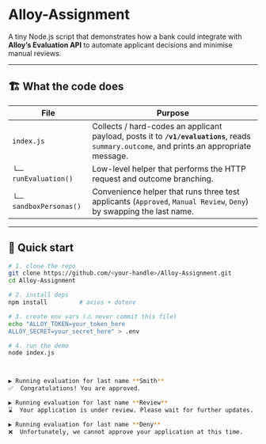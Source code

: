 # Alloy-Assignment

A tiny Node.js script that demonstrates how a bank could integrate with **Alloy’s
Evaluation API** to automate applicant decisions and minimise manual reviews.

---

## 🏗️ What the code does

| File | Purpose |
|------|---------|
| `index.js` | Collects / hard-codes an applicant payload, posts it to **`/v1/evaluations`**, reads `summary.outcome`, and prints an appropriate message. |
|  └─ `runEvaluation()` | Low-level helper that performs the HTTP request and outcome branching. |
|  └─ `sandboxPersonas()` | Convenience helper that runs three test applicants (`Approved`, `Manual Review`, `Deny`) by swapping the last name. |

---

## 🚀 Quick start

```bash
# 1. clone the repo
git clone https://github.com/<your-handle>/Alloy-Assignment.git
cd Alloy-Assignment

# 2. install deps
npm install         # axios + dotenv

# 3. create env vars (⚠️ never commit this file)
echo "ALLOY_TOKEN=your_token_here
ALLOY_SECRET=your_secret_here" > .env

# 4. run the demo
node index.js



▶ Running evaluation for last name **Smith**
✅  Congratulations! You are approved.

▶ Running evaluation for last name **Review**
⌛  Your application is under review. Please wait for further updates.

▶ Running evaluation for last name **Deny**
❌  Unfortunately, we cannot approve your application at this time.
